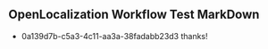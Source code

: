 ## OpenLocalization Workflow Test MarkDown
* 0a139d7b-c5a3-4c11-aa3a-38fadabb23d3 
thanks!<!--HONumber=Mar16_HO1-->
